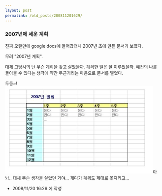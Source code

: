 ```yaml
---
layout: post
permalink: /old_posts/200811201629/
---
```


### 2007년에 세운 계획

진짜 오랜만에 google docs에 들어갔더니 2007년 초에 만든 문서가 보였다.

무려 "2007년 계획".

대체 그당시의 난 무슨 계획을 갖고 살았을까. 계획한 일은 잘 이루었을까.
예전의 나를 돌아볼 수 있다는 생각에 약간 두근거리는 마음으로 문서를 열었다.



<a name="4741541_1"></a>두둥~!
![c0003499_492511969121d.jpg](200811201629/c0003499_492511969121d.jpg)아놔.. 대체 무슨 생각을 살았던 거야...
게다가 계획도 제대로 못지키고...








- 2008/11/20 16:29 에 작성